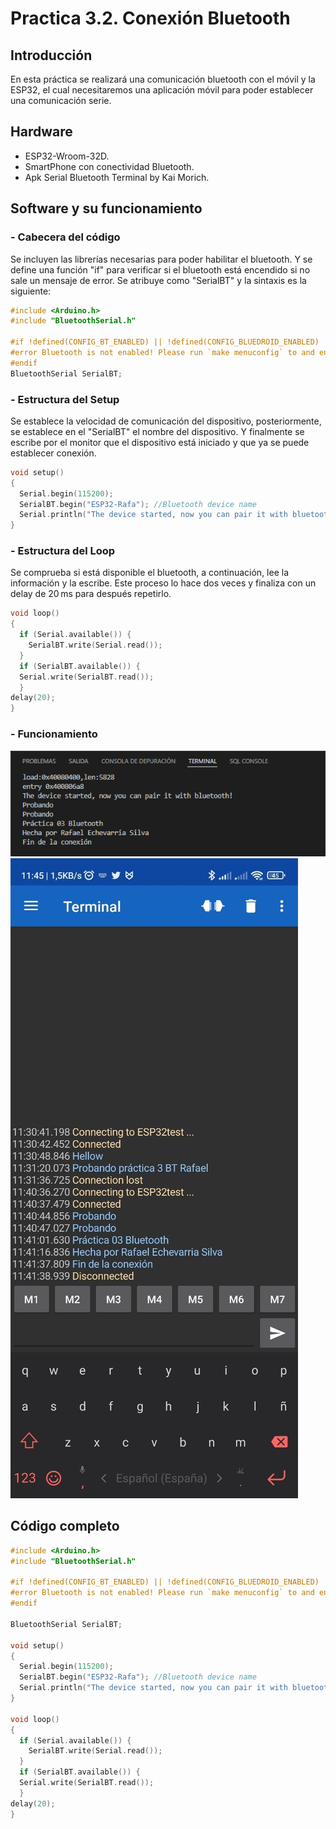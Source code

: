 # Practica 3.2. Conexión Bluetooth
## **Introducción**
En esta práctica se realizará una comunicación bluetooth con el móvil y la ESP32, el cual necesitaremos una aplicación móvil para poder establecer una comunicación serie.
## **Hardware**
* ESP32-Wroom-32D.
* SmartPhone con conectividad Bluetooth.
* Apk Serial Bluetooth Terminal by Kai Morich.
## **Software y su funcionamiento**
### **- Cabecera del código**
Se incluyen las librerías necesarias para poder habilitar el bluetooth. Y se define una función "if" para verificar si el bluetooth está encendido si no sale un mensaje de error. Se atribuye como "SerialBT" y la sintaxis es la siguiente:
```cpp
#include <Arduino.h>
#include "BluetoothSerial.h"

#if !defined(CONFIG_BT_ENABLED) || !defined(CONFIG_BLUEDROID_ENABLED)
#error Bluetooth is not enabled! Please run `make menuconfig` to and enable it
#endif
BluetoothSerial SerialBT;
```
### **- Estructura del Setup**
Se establece la velocidad de comunicación del dispositivo, posteriormente, se establece en el "SerialBT" el nombre del dispositivo. Y finalmente se escribe por el monitor que el dispositivo está iniciado y que ya se puede establecer conexión.
```cpp
void setup() 
{
  Serial.begin(115200);
  SerialBT.begin("ESP32-Rafa"); //Bluetooth device name
  Serial.println("The device started, now you can pair it with bluetooth!");
}
```
### **- Estructura del Loop**
Se comprueba si está disponible el bluetooth, a continuación, lee la información y la escribe. Este proceso lo hace dos veces y finaliza con un delay de 20 ms para después repetirlo.
```cpp
void loop() 
{
  if (Serial.available()) {
    SerialBT.write(Serial.read());
  }
  if (SerialBT.available()) {
  Serial.write(SerialBT.read());
  }
delay(20);
}
```
### **- Funcionamiento**
![](Practica03_BT.PNG)
![](Practica03_Movil.JPG)
## **Código completo**
```cpp
#include <Arduino.h>
#include "BluetoothSerial.h"

#if !defined(CONFIG_BT_ENABLED) || !defined(CONFIG_BLUEDROID_ENABLED)
#error Bluetooth is not enabled! Please run `make menuconfig` to and enable it
#endif

BluetoothSerial SerialBT;

void setup() 
{
  Serial.begin(115200);
  SerialBT.begin("ESP32-Rafa"); //Bluetooth device name
  Serial.println("The device started, now you can pair it with bluetooth!");
}

void loop() 
{
  if (Serial.available()) {
    SerialBT.write(Serial.read());
  }
  if (SerialBT.available()) {
  Serial.write(SerialBT.read());
  }
delay(20);
}
```